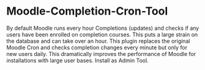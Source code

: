 # Moodle-Completion-Cron-Tool
By default Moodle runs every hour Completions (updates) and checks if any users have been enrolled on completion courses. This puts a large strain on the database and can take over an hour. This plugin replaces the original Moodle Cron and checks completion changes every minute but only for new users daily. This dramatically improves the performance of Moodle for installations with large user bases. Install as Admin Tool.
